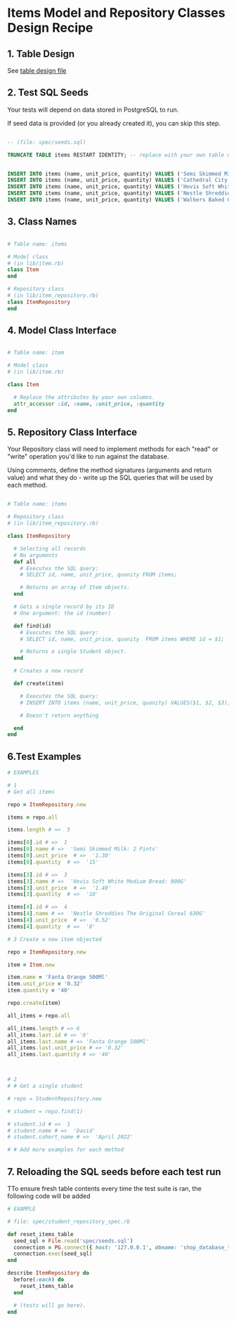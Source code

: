 # Items Model and Repository Classes Design Recipe


## 1. Table Design

See [table design file](designs_notes/shop_database_table_design.md)


## 2. Test SQL Seeds

Your tests will depend on data stored in PostgreSQL to run.

If seed data is provided (or you already created it), you can skip this step.

```sql

-- (file: spec/seeds.sql)

TRUNCATE TABLE items RESTART IDENTITY; -- replace with your own table name.


INSERT INTO items (name, unit_price, quantity) VALUES ('Semi Skimmed Milk: 2 Pints', 1.30, 30);
INSERT INTO items (name, unit_price, quantity) VALUES ('Cathedral City Mature Cheddar: 550G', 5.25, 15);
INSERT INTO items (name, unit_price, quantity) VALUES ('Hovis Soft White Medium Bread: 800G', 1.40, 10);
INSERT INTO items (name, unit_price, quantity) VALUES ('Nestle Shreddies The Original Cereal 630G', 0.52, 8);
INSERT INTO items (name, unit_price, quantity) VALUES ('Walkers Baked Cheese & Onion 37.5G', 2.40, 80);

```

## 3. Class Names

```ruby

# Table name: items

# Model class
# (in lib/item.rb)
class Item
end

# Repository class
# (in lib/item_repository.rb)
class ItemRepository
end
```

## 4. Model Class Interface 



```ruby

# Table name: item

# Model class
# (in lib/item.rb)

class Item

  # Replace the attributes by your own columns.
  attr_accessor :id, :name, :unit_price, :quantity
end

```


## 5. Repository Class Interface

Your Repository class will need to implement methods for each "read" or "write" operation you'd like to run against the database.

Using comments, define the method signatures (arguments and return value) and what they do - write up the SQL queries that will be used by each method.

```ruby

# Table name: items

# Repository class
# (in lib/item_repository.rb)

class ItemRepository

  # Selecting all records
  # No arguments
  def all
    # Executes the SQL query:
    # SELECT id, name, unit_price, quanity FROM items;

    # Returns an array of Item objects.
  end

  # Gets a single record by its ID
  # One argument: the id (number)

  def find(id)
    # Executes the SQL query:
    # SELECT id, name, unit_price, quanity  FROM items WHERE id = $1;

    # Returns a single Student object.
  end

  # Creates a new record

  def create(item)

    # Executes the SQL query:
    # INSERT INTO items (name, unit_price, quanity) VALUES($1, $2, $3);

    # Doesn't return anything

  end 
end
```

## 6.Test Examples


```ruby
# EXAMPLES

# 1
# Get all items

repo = ItemRepository.new

items = repo.all

items.length # =>  5

items[0].id # =>  1
items[0].name # =>  'Semi Skimmed Milk: 2 Pints'
items[0].unit_price  # =>  '1.30'
items[0].quantity  # =>  '15'

items[3].id # =>  3
items[3].name # =>  'Hovis Soft White Medium Bread: 800G'
items[3].unit_price  # =>  '1.40'
items[3].quantity  # =>  '10'

items[4].id # =>  4
items[4].name # =>  'Nestle Shreddies The Original Cereal 630G'
items[4].unit_price  # =>  '0.52'
items[4].quantity  # =>  '8'

# 3 Create a new item objected 

repo = ItemRepository.new 

item = Item.new

item.name = 'Fanta Orange 500Ml'
item.unit_price = '0.32'
item.quantity = '40'

repo.create(item)

all_items = repo.all

all_items.length # => 6
all_items.last.id # => '6'
all_items.last.name # => 'Fanta Orange 500Ml'
all_items.last.unit_price # => '0.32'
all_items.last.quantity # => '40'



# 2
# # Get a single student

# repo = StudentRepository.new

# student = repo.find(1)

# student.id # =>  1
# student.name # =>  'David'
# student.cohort_name # =>  'April 2022'

# # Add more examples for each method
```

## 7. Reloading the SQL seeds before each test run

TTo ensure fresh table contents every time the test suite is ran, the following code will be added 

```ruby
# EXAMPLE

# file: spec/student_repository_spec.rb

def reset_items_table
  seed_sql = File.read('spec/seeds.sql')
  connection = PG.connect({ host: '127.0.0.1', dbname: 'shop_database_test' })
  connection.exec(seed_sql)
end

describe ItemRepository do
  before(:each) do 
    reset_items_table
  end

  # (tests will go here).
end
```